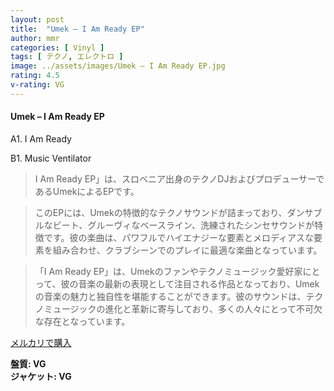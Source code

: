 ```yaml
---
layout: post
title:  "Umek – I Am Ready EP"
author: mmr
categories: [ Vinyl ]
tags: [ テクノ, エレクトロ ]
image: ../assets/images/Umek – I Am Ready EP.jpg
rating: 4.5
v-rating: VG
---
```


#### Umek – I Am Ready EP

A1. I Am Ready

B1. Music Ventilator

> I Am Ready EP」は、スロベニア出身のテクノDJおよびプロデューサーであるUmekによるEPです。

> このEPには、Umekの特徴的なテクノサウンドが詰まっており、ダンサブルなビート、グルーヴィなベースライン、洗練されたシンセサウンドが特徴です。彼の楽曲は、パワフルでハイエナジーな要素とメロディアスな要素を組み合わせ、クラブシーンでのプレイに最適な楽曲となっています。

> 「I Am Ready EP」は、Umekのファンやテクノミュージック愛好家にとって、彼の音楽の最新の表現として注目される作品となっており、Umekの音楽の魅力と独自性を堪能することができます。彼のサウンドは、テクノミュージックの進化と革新に寄与しており、多くの人々にとって不可欠な存在となっています。



[メルカリで購入](https://jp.mercari.com/item/m16340275000)


<div class="mt-4 mb-4 d-flex align-items-center">
<strong class="mr-1">盤質: VG</strong>
</div>
<div class="mt-4 mb-4 d-flex align-items-center">
<strong class="mr-1">ジャケット: VG</strong>
</div>